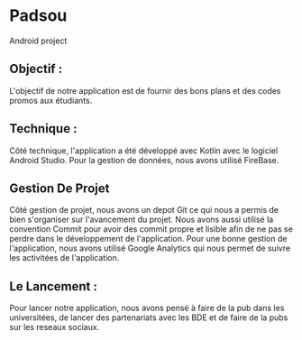 # Padsou
Android project

## Objectif :

L'objectif de notre application est de fournir des bons plans et des codes promos aux étudiants.

## Technique :

Côté technique, l'application a été développé avec Kotlin avec le logiciel Android Studio. 
Pour la gestion de données, nous avons utilisé FireBase.

## Gestion De Projet

Côté gestion de projet, nous avons un depot Git ce qui nous a permis de bien s'organiser sur l'avancement du projet.
Nous avons aussi utilisé la convention Commit pour avoir des commit propre et lisible afin de ne pas se perdre dans le développement de l'application.
Pour une bonne gestion de l'application, nous avons utilisé Google Analytics qui nous permet de suivre les activitées de l'application.

## Le Lancement :

Pour lancer notre application, nous avons pensé à faire de la pub dans les universitées, de lancer des partenariats avec les BDE 
et de faire de la pubs sur les reseaux sociaux.



